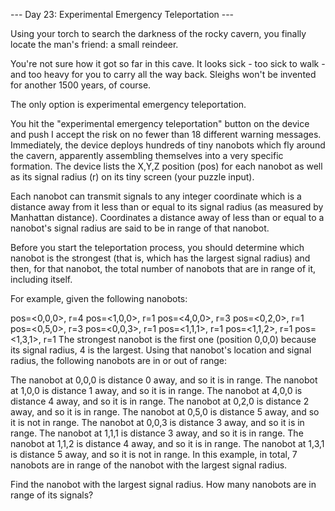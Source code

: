 --- Day 23: Experimental Emergency Teleportation ---

Using your torch to search the darkness of the rocky cavern, you finally locate the man's friend: a small reindeer.

You're not sure how it got so far in this cave. It looks sick - too sick to walk - and too heavy for you to carry all the way back. Sleighs won't be invented for another 1500 years, of course.

The only option is experimental emergency teleportation.

You hit the "experimental emergency teleportation" button on the device and push I accept the risk on no fewer than 18 different warning messages. Immediately, the device deploys hundreds of tiny nanobots which fly around the cavern, apparently assembling themselves into a very specific formation. The device lists the X,Y,Z position (pos) for each nanobot as well as its signal radius (r) on its tiny screen (your puzzle input).

Each nanobot can transmit signals to any integer coordinate which is a distance away from it less than or equal to its signal radius (as measured by Manhattan distance). Coordinates a distance away of less than or equal to a nanobot's signal radius are said to be in range of that nanobot.

Before you start the teleportation process, you should determine which nanobot is the strongest (that is, which has the largest signal radius) and then, for that nanobot, the total number of nanobots that are in range of it, including itself.

For example, given the following nanobots:

pos=<0,0,0>, r=4
pos=<1,0,0>, r=1
pos=<4,0,0>, r=3
pos=<0,2,0>, r=1
pos=<0,5,0>, r=3
pos=<0,0,3>, r=1
pos=<1,1,1>, r=1
pos=<1,1,2>, r=1
pos=<1,3,1>, r=1
The strongest nanobot is the first one (position 0,0,0) because its signal radius, 4 is the largest. Using that nanobot's location and signal radius, the following nanobots are in or out of range:

The nanobot at 0,0,0 is distance 0 away, and so it is in range.
The nanobot at 1,0,0 is distance 1 away, and so it is in range.
The nanobot at 4,0,0 is distance 4 away, and so it is in range.
The nanobot at 0,2,0 is distance 2 away, and so it is in range.
The nanobot at 0,5,0 is distance 5 away, and so it is not in range.
The nanobot at 0,0,3 is distance 3 away, and so it is in range.
The nanobot at 1,1,1 is distance 3 away, and so it is in range.
The nanobot at 1,1,2 is distance 4 away, and so it is in range.
The nanobot at 1,3,1 is distance 5 away, and so it is not in range.
In this example, in total, 7 nanobots are in range of the nanobot with the largest signal radius.

Find the nanobot with the largest signal radius. How many nanobots are in range of its signals?
